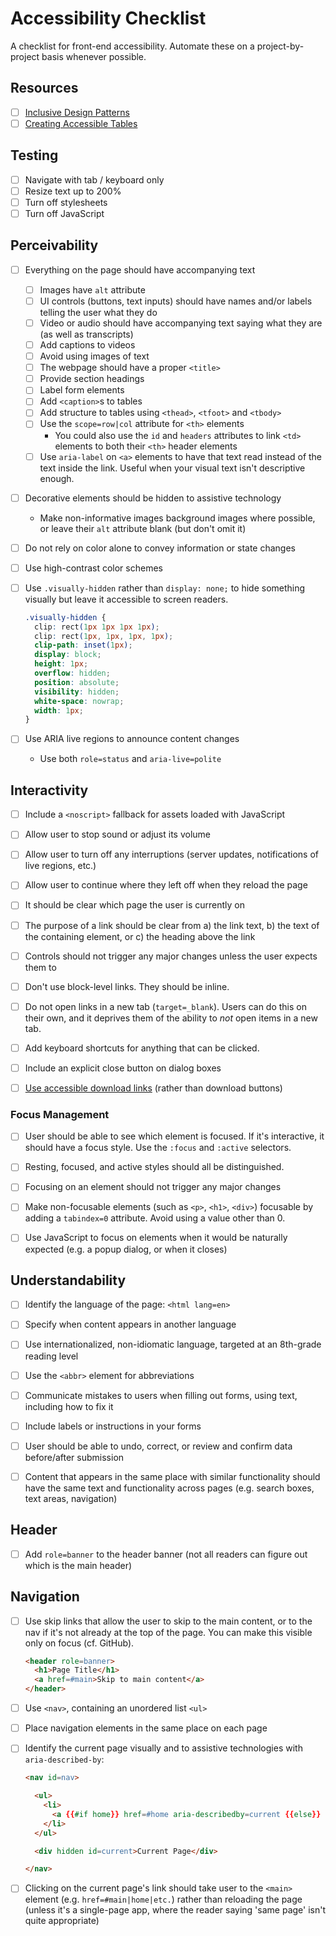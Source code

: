 # Accessibility Checklist

A checklist for front-end accessibility. Automate these on a project-by-project basis whenever possible.

## Resources

- [ ] [Inclusive Design Patterns][1]
- [ ] [Creating Accessible Tables][3]

## Testing

- [ ] Navigate with tab / keyboard only
- [ ] Resize text up to 200%
- [ ] Turn off stylesheets
- [ ] Turn off JavaScript

## Perceivability

- [ ] Everything on the page should have accompanying text
  - [ ] Images have `alt` attribute
  - [ ] UI controls (buttons, text inputs) should have names and/or labels telling the user what they do
  - [ ] Video or audio should have accompanying text saying what they are (as well as transcripts)
  - [ ] Add captions to videos
  - [ ] Avoid using images of text
  - [ ] The webpage should have a proper `<title>`
  - [ ] Provide section headings
  - [ ] Label form elements
  - [ ] Add `<caption>`s to tables
  - [ ] Add structure to tables using `<thead>`, `<tfoot>` and `<tbody>`
  - [ ] Use the `scope=row|col` attribute for `<th>` elements
    - You could also use the `id` and `headers` attributes to link `<td>` elements to both their `<th>` header elements
  - [ ] Use `aria-label` on `<a>` elements to have that text read instead of the text inside the link. Useful when your visual text isn't descriptive enough.

- [ ] Decorative elements should be hidden to assistive technology
  - Make non-informative images background images where possible, or leave their `alt` attribute blank (but don't omit it)

- [ ] Do not rely on color alone to convey information or state changes

- [ ] Use high-contrast color schemes

- [ ] Use `.visually-hidden` rather than `display: none;` to hide something visually but leave it accessible to screen readers.

  ```css
  .visually-hidden {
    clip: rect(1px 1px 1px 1px);
    clip: rect(1px, 1px, 1px, 1px);
    clip-path: inset(1px);
    display: block;
    height: 1px;
    overflow: hidden;
    position: absolute;
    visibility: hidden;
    white-space: nowrap;
    width: 1px;
  }
  ```

- [ ] Use ARIA live regions to announce content changes
  - Use both `role=status` and `aria-live=polite`

## Interactivity

- [ ] Include a `<noscript>` fallback for assets loaded with JavaScript

- [ ] Allow user to stop sound or adjust its volume

- [ ] Allow user to turn off any interruptions (server updates, notifications of live regions, etc.)

- [ ] Allow user to continue where they left off when they reload the page

- [ ] It should be clear which page the user is currently on

- [ ] The purpose of a link should be clear from a) the link text, b) the text of the containing element, or c) the heading above the link

- [ ] Controls should not trigger any major changes unless the user expects them to

- [ ] Don't use block-level links. They should be inline.

- [ ] Do not open links in a new tab (`target=_blank`). Users can do this on their own, and it deprives them of the ability to *not* open items in a new tab.

- [ ] Add keyboard shortcuts for anything that can be clicked.

- [ ] Include an explicit close button on dialog boxes

- [ ] [Use accessible download links][2] (rather than download buttons)

### Focus Management

- [ ] User should be able to see which element is focused. If it's interactive, it should have a focus style. Use the `:focus` and `:active` selectors.

- [ ] Resting, focused, and active styles should all be distinguished.

- [ ] Focusing on an element should not trigger any major changes

- [ ] Make non-focusable elements (such as `<p>`, `<h1>`, `<div>`) focusable by adding a `tabindex=0` attribute. Avoid using a value other than 0.

- [ ] Use JavaScript to focus on elements when it would be naturally expected (e.g. a popup dialog, or when it closes)

## Understandability

- [ ] Identify the language of the page: `<html lang=en>`

- [ ] Specify when content appears in another language

- [ ] Use internationalized, non-idiomatic language, targeted at an 8th-grade reading level

- [ ] Use the `<abbr>` element for abbreviations

- [ ] Communicate mistakes to users when filling out forms, using text, including how to fix it

- [ ] Include labels or instructions in your forms

- [ ] User should be able to undo, correct, or review and confirm data before/after submission

- [ ] Content that appears in the same place with similar functionality should have the same text and functionality across pages (e.g. search boxes, text areas, navigation)

## Header

- [ ] Add `role=banner` to the header banner (not all readers can figure out which is the main header)

## Navigation

- [ ] Use skip links that allow the user to skip to the main content, or to the nav if it's not already at the top of the page. You can make this visible only on focus (cf. GitHub).

  ```html
  <header role=banner>
    <h1>Page Title</h1>
    <a href=#main>Skip to main content</a>
  </header>
  ```

- [ ] Use `<nav>`, containing an unordered list `<ul>`

- [ ] Place navigation elements in the same place on each page

- [ ] Identify the current page visually and to assistive technologies with `aria-described-by`:

  ```html
  <nav id=nav>

    <ul>
      <li>
        <a {{#if home}} href=#home aria-describedby=current {{else}} href=/home {{/if}} >Home</a>
      </li>
    </ul>

    <div hidden id=current>Current Page</div>

  </nav>
  ```

- [ ] Clicking on the current page's link should take user to the `<main>` element (e.g. `href=#main|home|etc.`) rather than reloading the page (unless it's a single-page app, where the reader saying 'same page' isn't quite appropriate)

[1]: https://www.amazon.com/Inclusive-Design-Patterns-Heydon-Pickering-ebook/dp/B01MAXK8XR/ref=sr_1_2?ie=UTF8&qid=1516318100&sr=8-2&keywords=inclusive+design
[2]: https://css-tricks.com/building-good-download-button/
[3]: https://inclusive-components.design/data-tables/?utm_source=CSS-Weekly&utm_campaign=Issue-309&utm_medium=web
